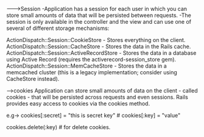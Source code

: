 --->Session
-Application has a session for each user in which you can store small amounts of data that will be persisted between requests. 
-The session is only available in the controller and the view and can use one of several of different storage mechanisms:

ActionDispatch::Session::CookieStore - Stores everything on the client.
ActionDispatch::Session::CacheStore - Stores the data in the Rails cache.
ActionDispatch::Session::ActiveRecordStore - Stores the data in a database using Active Record (requires the activerecord-session_store gem).
ActionDispatch::Session::MemCacheStore - Stores the data in a memcached cluster (this is a legacy implementation; consider using CacheStore instead).

-->cookies
Application can store small amounts of data on the client - called cookies - that will be persisted across requests and even sessions. Rails provides easy access to cookies via the cookies method.

e.g->
cookies[:secret] = "this is secret key" # cookies[:key] = "value"

cookies.delete(:key) # for delete cookies.